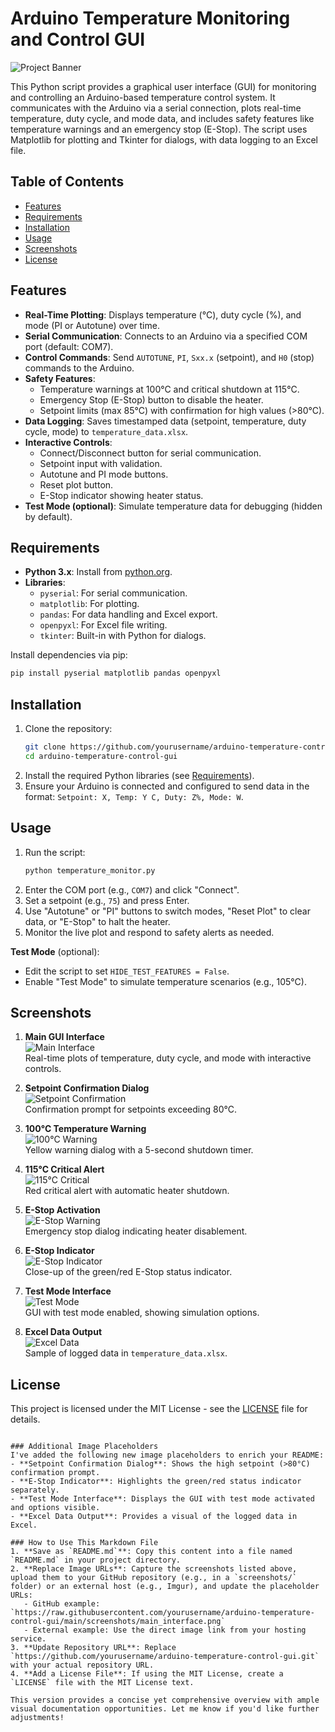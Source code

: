 
# Arduino Temperature Monitoring and Control GUI

![Project Banner](https://github.com/Gautham-Dev007/PID-AutoTuning/blob/GIT_Support/Arduino_Uno(Photos)/arduino_banner.png/800x200.png) <!-- Replace with actual banner image URL -->

This Python script provides a graphical user interface (GUI) for monitoring and controlling an Arduino-based temperature control system. It communicates with the Arduino via a serial connection, plots real-time temperature, duty cycle, and mode data, and includes safety features like temperature warnings and an emergency stop (E-Stop). The script uses Matplotlib for plotting and Tkinter for dialogs, with data logging to an Excel file.

## Table of Contents
- [Features](#features)
- [Requirements](#requirements)
- [Installation](#installation)
- [Usage](#usage)
- [Screenshots](#screenshots)
- [License](#license)

## Features
- **Real-Time Plotting**: Displays temperature (°C), duty cycle (%), and mode (PI or Autotune) over time.
- **Serial Communication**: Connects to an Arduino via a specified COM port (default: COM7).
- **Control Commands**: Send `AUTOTUNE`, `PI`, `Sxx.x` (setpoint), and `H0` (stop) commands to the Arduino.
- **Safety Features**:
  - Temperature warnings at 100°C and critical shutdown at 115°C.
  - Emergency Stop (E-Stop) button to disable the heater.
  - Setpoint limits (max 85°C) with confirmation for high values (>80°C).
- **Data Logging**: Saves timestamped data (setpoint, temperature, duty cycle, mode) to `temperature_data.xlsx`.
- **Interactive Controls**:
  - Connect/Disconnect button for serial communication.
  - Setpoint input with validation.
  - Autotune and PI mode buttons.
  - Reset plot button.
  - E-Stop indicator showing heater status.
- **Test Mode (optional)**: Simulate temperature data for debugging (hidden by default).

## Requirements
- **Python 3.x**: Install from [python.org](https://www.python.org/).
- **Libraries**:
  - `pyserial`: For serial communication.
  - `matplotlib`: For plotting.
  - `pandas`: For data handling and Excel export.
  - `openpyxl`: For Excel file writing.
  - `tkinter`: Built-in with Python for dialogs.

Install dependencies via pip:
```bash
pip install pyserial matplotlib pandas openpyxl
```

## Installation
1. Clone the repository:
   ```bash
   git clone https://github.com/yourusername/arduino-temperature-control-gui.git
   cd arduino-temperature-control-gui
   ```
2. Install the required Python libraries (see [Requirements](#requirements)).
3. Ensure your Arduino is connected and configured to send data in the format: `Setpoint: X, Temp: Y C, Duty: Z%, Mode: W`.

## Usage
1. Run the script:
   ```bash
   python temperature_monitor.py
   ```
2. Enter the COM port (e.g., `COM7`) and click "Connect".
3. Set a setpoint (e.g., `75`) and press Enter.
4. Use "Autotune" or "PI" buttons to switch modes, "Reset Plot" to clear data, or "E-Stop" to halt the heater.
5. Monitor the live plot and respond to safety alerts as needed.

**Test Mode** (optional):
- Edit the script to set `HIDE_TEST_FEATURES = False`.
- Enable "Test Mode" to simulate temperature scenarios (e.g., 105°C).

## Screenshots
1. **Main GUI Interface**  
   ![Main Interface](https://via.placeholder.com/600x400.png) <!-- Replace with actual URL -->  
   Real-time plots of temperature, duty cycle, and mode with interactive controls.

2. **Setpoint Confirmation Dialog**  
   ![Setpoint Confirmation](https://via.placeholder.com/300x200.png) <!-- Replace with actual URL -->  
   Confirmation prompt for setpoints exceeding 80°C.

3. **100°C Temperature Warning**  
   ![100°C Warning](https://via.placeholder.com/400x300.png) <!-- Replace with actual URL -->  
   Yellow warning dialog with a 5-second shutdown timer.

4. **115°C Critical Alert**  
   ![115°C Critical](https://via.placeholder.com/500x300.png) <!-- Replace with actual URL -->  
   Red critical alert with automatic heater shutdown.

5. **E-Stop Activation**  
   ![E-Stop Warning](https://via.placeholder.com/400x250.png) <!-- Replace with actual URL -->  
   Emergency stop dialog indicating heater disablement.

6. **E-Stop Indicator**  
   ![E-Stop Indicator](https://via.placeholder.com/200x100.png) <!-- Replace with actual URL -->  
   Close-up of the green/red E-Stop status indicator.

7. **Test Mode Interface**  
   ![Test Mode](https://via.placeholder.com/600x400.png) <!-- Replace with actual URL -->  
   GUI with test mode enabled, showing simulation options.

8. **Excel Data Output**  
   ![Excel Data](https://via.placeholder.com/500x300.png) <!-- Replace with actual URL -->  
   Sample of logged data in `temperature_data.xlsx`.

## License
This project is licensed under the MIT License - see the [LICENSE](LICENSE) file for details.

```

### Additional Image Placeholders
I've added the following new image placeholders to enrich your README:
- **Setpoint Confirmation Dialog**: Shows the high setpoint (>80°C) confirmation prompt.
- **E-Stop Indicator**: Highlights the green/red status indicator separately.
- **Test Mode Interface**: Displays the GUI with test mode activated and options visible.
- **Excel Data Output**: Provides a visual of the logged data in Excel.

### How to Use This Markdown File
1. **Save as `README.md`**: Copy this content into a file named `README.md` in your project directory.
2. **Replace Image URLs**: Capture the screenshots listed above, upload them to your GitHub repository (e.g., in a `screenshots/` folder) or an external host (e.g., Imgur), and update the placeholder URLs:
   - GitHub example: `https://raw.githubusercontent.com/yourusername/arduino-temperature-control-gui/main/screenshots/main_interface.png`
   - External example: Use the direct image link from your hosting service.
3. **Update Repository URL**: Replace `https://github.com/yourusername/arduino-temperature-control-gui.git` with your actual repository URL.
4. **Add a License File**: If using the MIT License, create a `LICENSE` file with the MIT License text.

This version provides a concise yet comprehensive overview with ample visual documentation opportunities. Let me know if you'd like further adjustments!
